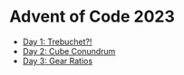 # Advent of Code 2023

* [Day 1: Trebuchet?!](01.rs)
* [Day 2: Cube Conundrum](02.rs)
* [Day 3: Gear Ratios](03.rs)
